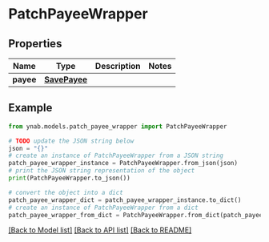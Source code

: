 # PatchPayeeWrapper


## Properties

Name | Type | Description | Notes
------------ | ------------- | ------------- | -------------
**payee** | [**SavePayee**](SavePayee.md) |  | 

## Example

```python
from ynab.models.patch_payee_wrapper import PatchPayeeWrapper

# TODO update the JSON string below
json = "{}"
# create an instance of PatchPayeeWrapper from a JSON string
patch_payee_wrapper_instance = PatchPayeeWrapper.from_json(json)
# print the JSON string representation of the object
print(PatchPayeeWrapper.to_json())

# convert the object into a dict
patch_payee_wrapper_dict = patch_payee_wrapper_instance.to_dict()
# create an instance of PatchPayeeWrapper from a dict
patch_payee_wrapper_from_dict = PatchPayeeWrapper.from_dict(patch_payee_wrapper_dict)
```
[[Back to Model list]](../README.md#documentation-for-models) [[Back to API list]](../README.md#documentation-for-api-endpoints) [[Back to README]](../README.md)


